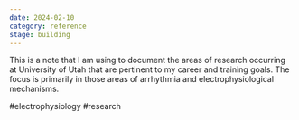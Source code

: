 ```yaml
---
date: 2024-02-10
category: reference
stage: building
---
```


This is a note that I am using to document the areas of research occurring at University of Utah that are pertinent to my career and training goals. 
The focus is primarily in those areas of arrhythmia and electrophysiological mechanisms.

#electrophysiology 
#research 